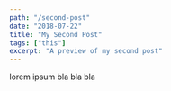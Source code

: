 ```yaml
---
path: "/second-post"
date: "2018-07-22"
title: "My Second Post"
tags: ["this"]
excerpt: "A preview of my second post"
---
```


lorem ipsum bla bla bla
